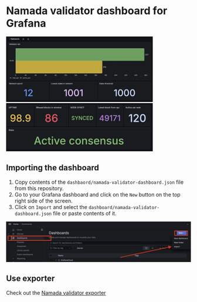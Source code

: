# Namada validator dashboard for Grafana
<img src="Example_1.png" alt="example1" width="400"/>
<img src="Val_stats.png" alt="val_stats" width="400"/>

## Importing the dashboard
1. Copy contents of the `dashbaord/namada-validator-dashboard.json` file from this repository.
2. Go to your Grafana dashboard and click on the `New` button on the top right side of the screen.
3. Click on `Import` and select the `dashboard/namada-validator-dashboard.json` file or paste contents of it.

<img src="Guide.png" alt="example2" />

## Use exporter
Check out the [Namada validator exporter](https://github.com/MELLIFERA-Labs/namada-exporter)
